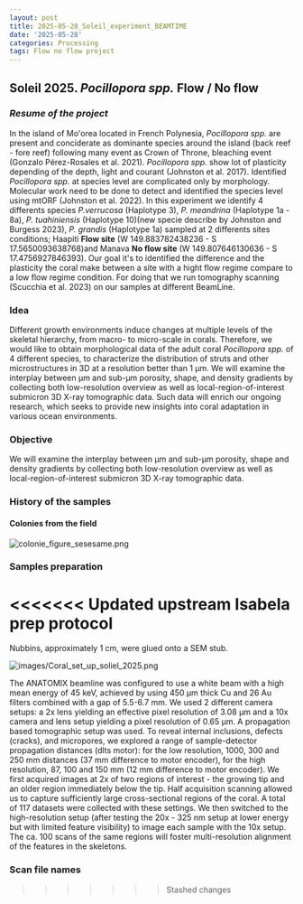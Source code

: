 ```yaml
---
layout: post
title: 2025-05-28_Soleil_experiment_BEAMTIME
date: '2025-05-28'
categories: Processing
tags: Flow no flow project
---
```

## Soleil 2025. *Pocillopora spp.* Flow / No flow   

### ***Resume of the project***

In the island of Mo'orea located in French Polynesia, *Pocillopora spp.* are present and conciderate as dominante species around the island (back reef - fore reef) following many event as Crown of Throne, bleaching event (Gonzalo Pérez-Rosales et al. 2021). *Pocillopora spp.* show lot of plasticity depending of the depth, light and courant (Johnston et al. 2017). Identified *Pocillopora spp.* at species level are complicated only by morphology. Molecular work need to be done to detect and identified the species level using mtORF (Johnston et al. 2022). In this experiment we identify 4 differents species *P.verrucosa* (Haplotype 3), *P. meandrina* (Haplotype 1a - 8a), *P. tuahiniensis* (Haplotype 10)(new specie describe by Johnston and Burgess 2023), *P. grandis* (Haplotype 1a) sampled at 2 differents sites conditions; Haapiti **Flow site** (W 149.883782438236 - S 17.5650093638768)and Manava **No flow site** (W 149.807646130636 - S 17.4756927846393). 
Our goal it's to identified the difference and the plasticity the coral make between a site with a hight flow regime compare to a low flow regime condition. For doing that we run tomography scanning (Scucchia et al. 2023) on our samples at different BeamLine.     

### Idea   
Different growth environments induce changes at multiple levels of the skeletal hierarchy, from macro- to micro-scale in corals. Therefore, we would like to obtain morphological data of the adult coral *Pocillopora spp.* of 4 different species, to characterize the distribution of struts and other microstructures in 3D at a resolution better than 1 µm. We will examine the interplay between µm and sub-µm porosity, shape, and density gradients by collecting both low-resolution overview as well as local-region-of-interest submicron 3D X-ray tomographic data. Such data will enrich our ongoing research, which seeks to provide new insights into coral adaptation in various ocean environments.


### Objective
We will examine the interplay between µm and sub-µm porosity, shape and density gradients by collecting both low-resolution overview as well as local-region-of-interest submicron 3D X-ray tomographic data.


### History of the samples    
#### Colonies from the field   
![colonie_figure_sesesame.png](https://pierrickharnay.github.io/PierrickHarnay_Notebook/images/colonie_figure_sesesame.png) 

### **Samples preparation**

<<<<<<< Updated upstream
Isabela prep protocol
=======
Nubbins, approximately 1 cm, were glued onto a SEM stub. 

![images/Coral_set_up_soliel_2025.png](https://github.com/talimass/Talimass_Lab_Notebook_Mass_Lab/blob/d0a6d5125c525d69758046df85e371f7bd6d0c8a/images/Coral%20set%20up_soliel%202025.png)

The ANATOMIX beamline was configured to use a white beam with a high mean energy of 45 keV, achieved by using 450 µm thick Cu and 26 Au filters combined with a gap of 5.5-6.7 mm. We used 2 different camera setups: a 2x lens yielding an effective pixel resolution of 3.08 µm and a 10x camera and lens setup yielding a pixel resolution of 0.65 µm. A propagation based tomographic setup was used. To reveal internal inclusions, defects (cracks), and micropores, we explored a range of sample-detector propagation distances (dlts motor): for the low resolution, 1000, 300 and 250 mm distances (37 mm difference to motor encoder), for the high resolution, 87, 100 and 150 mm (12 mm difference to motor encoder). We first acquired images at 2x of two regions of interest - the growing tip and an older region immediately below the tip. Half acquisition scanning allowed us to capture sufficiently large cross-sectional regions of the coral. A total of 117 datasets were collected with these settings. We then switched to the high-resolution setup (after testing the 20x - 325 nm setup at lower energy but with limited feature visibility) to image each sample with the 10x setup. The ca. 100 scans of the same regions will foster multi-resolution alignment of the features in the skeletons. 

### Scan file names 





>>>>>>> Stashed changes


